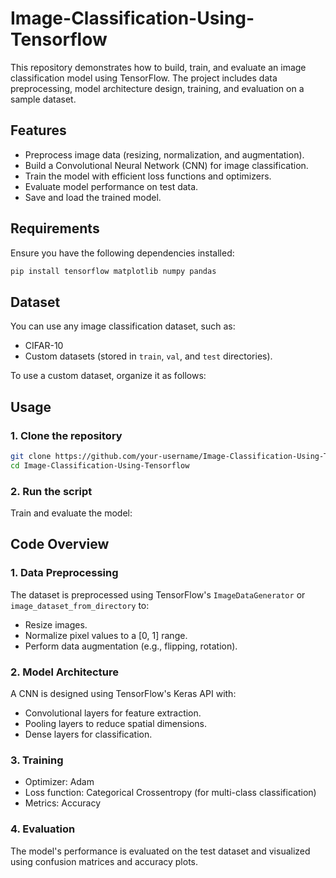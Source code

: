 # Image-Classification-Using-Tensorflow
This repository demonstrates how to build, train, and evaluate an image classification model using TensorFlow. The project includes data preprocessing, model architecture design, training, and evaluation on a sample dataset.

## Features
- Preprocess image data (resizing, normalization, and augmentation).
- Build a Convolutional Neural Network (CNN) for image classification.
- Train the model with efficient loss functions and optimizers.
- Evaluate model performance on test data.
- Save and load the trained model.

## Requirements

Ensure you have the following dependencies installed:

```bash
pip install tensorflow matplotlib numpy pandas
```

## Dataset

You can use any image classification dataset, such as:
- CIFAR-10
- Custom datasets (stored in `train`, `val`, and `test` directories).

To use a custom dataset, organize it as follows:


## Usage

### 1. Clone the repository
```bash
git clone https://github.com/your-username/Image-Classification-Using-Tensorflow.git
cd Image-Classification-Using-Tensorflow
```

### 2. Run the script
Train and evaluate the model:

## Code Overview

### **1. Data Preprocessing**
The dataset is preprocessed using TensorFlow's `ImageDataGenerator` or `image_dataset_from_directory` to:
- Resize images.
- Normalize pixel values to a [0, 1] range.
- Perform data augmentation (e.g., flipping, rotation).

### **2. Model Architecture**
A CNN is designed using TensorFlow's Keras API with:
- Convolutional layers for feature extraction.
- Pooling layers to reduce spatial dimensions.
- Dense layers for classification.

### **3. Training**
- Optimizer: Adam
- Loss function: Categorical Crossentropy (for multi-class classification)
- Metrics: Accuracy

### **4. Evaluation**
The model's performance is evaluated on the test dataset and visualized using confusion matrices and accuracy plots.
